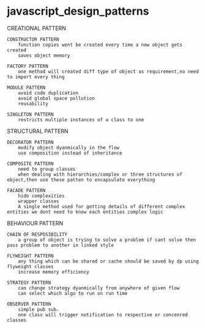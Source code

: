 # javascript_design_patterns


CREATIONAL PATTERN

    CONSTRUCTOR PATTERN
        function copies wont be created every time a new object gets created
        saves object memory

    FACTORY PATTERN
        one method will created diff type of object as requirement,no need to import every thing

    MODULE PATTERN
        avoid code duplication
        avoid global space pollution
        reusability

    SINGLETON PATTERN
        restricts multiple instances of a class to one

STRUCTURAL PATTERN

    DECORATOR PATTERN
        modify object dyanmically in the flow
        use composition instead of inheritance

    COMPOSITE PATTERN
        need to group classes 
        when dealing with hierarchies/complex or three structures of object,then use these patten to encapsulate everything

    FACADE PATTERN
        hide complexities
        wrapper classes
        A single method used for getting details of different complex entities we dont need to know each entities complex logic

BEHAVIOUR PATTERN

    CHAIN OF RESPOSIBILITY
        a group of object is trying to solve a problem if cant solve then pass problem to another in linked style
    
    FLYWEIGHT PATTERN
        any thing which can be shared or cache should be saved by dp using flyweight classes
        increase memory efficiency
    
    STRATEGY PATTERN
        can change strategy dyanmically from anywhere of given flow
        can select which algo to run on run time
    
    OBSERVER PATTERN
        simple pub sub.
        one class will trigger notification to respective or concenred classes















